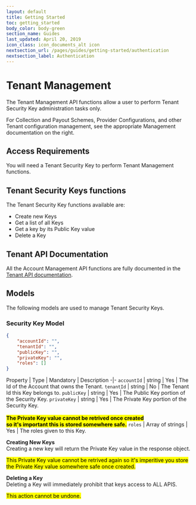 ```yaml
---
layout: default
title: Getting Started
toc: getting_started
body_color: body-green
section_name: Guides
last_updated: April 20, 2019
icon_class: icon_documents_alt icon
nextsection_url: /pages/guides/getting-started/authentication
nextsection_label: Authentication
---
```

# Tenant Management
The Tenant Management API functions allow a user to perform Tenant Security Key administration tasks only.

For Collection and Payout Schemes, Provider Configurations, and other Tenant configuration management, see the appropriate Management documentation on the right.

## Access Requirements
You will need a Tenant Security Key to perform Tenant Management functions.

## Tenant Security Keys functions
The Tenant Security Key functions available are:

- Create new Keys
- Get a list of all Keys
- Get a key by its Public Key value
- Delete a Key

## Tenant API Documentation
All the Account Management API functions are fully documented in the [Tenant API documentation](https://api-docs.imbursepayments.com/#2db95add-3a76-4424-ada5-fa1fc865011c).

## Models
The following models are used to manage Tenant Security Keys.

### Security Key Model
```json
{
	"accountId": "",
	"tenantId": "",
	"publicKey": "",
	"privateKey": "",
	"roles": []
}
```

Property | Type | Mandatory | Description
-|-
`accountId` | string | Yes | The Id of the Account that owns the Tenant.
`tenantId` | string | No | The Tenant Id this Key belongs to.
`publicKey` | string | Yes | The Public Key portion of the Security Key.
`privateKey` | string | Yes | The Private Key portion of the Security Key.<br/><br/>**<mark>The Private Key value cannot be retrived once created<br/>so it's important this is stored somewhere safe.</mark>**
`roles` | Array of strings | Yes | The roles given to this Key.


**Creating New Keys**<br/>
Creating a new key will return the Private Key value in the response object.

<mark>This Private Key value cannot be retrived again so it's imperitive you store the Private Key value somewhere safe once created.</mark>


**Deleting a Key**<br/>
Deleting a Key will immediately prohibit that keys access to ALL APIS.

<mark>This action cannot be undone.</mark>


